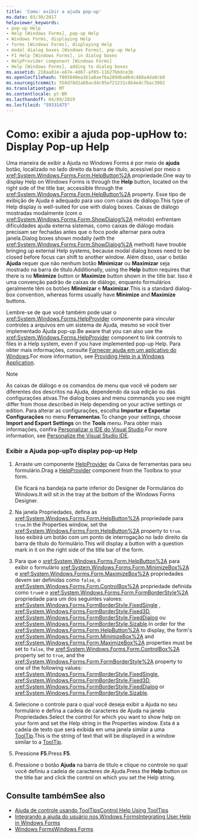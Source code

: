 ```yaml
---
title: 'Como: exibir a ajuda pop-up'
ms.date: 03/30/2017
helpviewer_keywords:
- pop-up Help
- Help [Windows Forms], pop-up Help
- Windows Forms, displaying Help
- forms [Windows Forms], displaying Help
- modal dialog boxes [Windows Forms], pop-up Help
- F1 Help [Windows Forms], in dialog boxes
- HelpProvider component [Windows Forms]
- Help [Windows Forms], adding to dialog boxes
ms.assetid: 218aa81e-e87e-4d67-af05-11627bbdce3b
ms.openlocfilehash: f805840ea3b1a8aef6a289dba064c468a4da0cb0
ms.sourcegitcommit: 558d78d2a68acd4c95ef23231c8b4e4c7bac3902
ms.translationtype: MT
ms.contentlocale: pt-BR
ms.lasthandoff: 04/09/2019
ms.locfileid: "59331475"
---
```

# <a name="how-to-display-pop-up-help"></a><span data-ttu-id="53b1d-102">Como: exibir a ajuda pop-up</span><span class="sxs-lookup"><span data-stu-id="53b1d-102">How to: Display Pop-up Help</span></span>
<span data-ttu-id="53b1d-103">Uma maneira de exibir a Ajuda no Windows Forms é por meio de **ajuda** botão, localizado no lado direito da barra de título, acessível por meio o <xref:System.Windows.Forms.Form.HelpButton%2A> propriedade.</span><span class="sxs-lookup"><span data-stu-id="53b1d-103">One way to display Help on Windows Forms is through the **Help** button, located on the right side of the title bar, accessible through the <xref:System.Windows.Forms.Form.HelpButton%2A> property.</span></span> <span data-ttu-id="53b1d-104">Esse tipo de exibição de Ajuda é adequado para uso com caixas de diálogo.</span><span class="sxs-lookup"><span data-stu-id="53b1d-104">This type of Help display is well-suited for use with dialog boxes.</span></span> <span data-ttu-id="53b1d-105">Caixas de diálogo mostradas modalmente (com o <xref:System.Windows.Forms.Form.ShowDialog%2A> método) enfrentam dificuldades ajuda externa sistemas, como caixas de diálogo modais precisam ser fechadas antes que o foco pode alternar para outra janela.</span><span class="sxs-lookup"><span data-stu-id="53b1d-105">Dialog boxes shown modally (with the <xref:System.Windows.Forms.Form.ShowDialog%2A> method) have trouble bringing up external Help systems, because modal dialog boxes need to be closed before focus can shift to another window.</span></span> <span data-ttu-id="53b1d-106">Além disso, usar o botão **Ajuda** requer que não nenhum botão **Minimizar** ou **Maximizar** seja mostrado na barra de título.</span><span class="sxs-lookup"><span data-stu-id="53b1d-106">Additionally, using the **Help** button requires that there is no **Minimize** button or **Maximize** button shown in the title bar.</span></span> <span data-ttu-id="53b1d-107">Isso é uma convenção padrão de caixas de diálogo, enquanto formulários geralmente têm os botões **Minimizar** e **Maximizar**.</span><span class="sxs-lookup"><span data-stu-id="53b1d-107">This is a standard dialog-box convention, whereas forms usually have **Minimize** and **Maximize** buttons.</span></span>  
  
 <span data-ttu-id="53b1d-108">Lembre-se de que você também pode usar o <xref:System.Windows.Forms.HelpProvider> componente para vincular controles a arquivos em um sistema de Ajuda, mesmo se você tiver implementado Ajuda pop-up.</span><span class="sxs-lookup"><span data-stu-id="53b1d-108">Be aware that you can also use the <xref:System.Windows.Forms.HelpProvider> component to link controls to files in a Help system, even if you have implemented pop-up Help.</span></span> <span data-ttu-id="53b1d-109">Para obter mais informações, consulte [Fornecer ajuda em um aplicativo do Windows](how-to-provide-help-in-a-windows-application.md).</span><span class="sxs-lookup"><span data-stu-id="53b1d-109">For more information, see [Providing Help in a Windows Application](how-to-provide-help-in-a-windows-application.md).</span></span>  
  
> [!NOTE]
>  <span data-ttu-id="53b1d-110">As caixas de diálogo e os comandos de menu que você vê podem ser diferentes dos descritos na Ajuda, dependendo da sua edição ou das configurações ativas.</span><span class="sxs-lookup"><span data-stu-id="53b1d-110">The dialog boxes and menu commands you see might differ from those described in Help depending on your active settings or edition.</span></span> <span data-ttu-id="53b1d-111">Para alterar as configurações, escolha **Importar e Exportar Configurações** no menu **Ferramentas**.</span><span class="sxs-lookup"><span data-stu-id="53b1d-111">To change your settings, choose **Import and Export Settings** on the **Tools** menu.</span></span> <span data-ttu-id="53b1d-112">Para obter mais informações, confira [Personalizar o IDE do Visual Studio](/visualstudio/ide/personalizing-the-visual-studio-ide).</span><span class="sxs-lookup"><span data-stu-id="53b1d-112">For more information, see [Personalize the Visual Studio IDE](/visualstudio/ide/personalizing-the-visual-studio-ide).</span></span>  
  
### <a name="to-display-pop-up-help"></a><span data-ttu-id="53b1d-113">Exibir a Ajuda pop-up</span><span class="sxs-lookup"><span data-stu-id="53b1d-113">To display pop-up Help</span></span>  
  
1. <span data-ttu-id="53b1d-114">Arraste um componente [HelpProvider](../controls/helpprovider-component-windows-forms.md) da Caixa de ferramentas para seu formulário.</span><span class="sxs-lookup"><span data-stu-id="53b1d-114">Drag a [HelpProvider](../controls/helpprovider-component-windows-forms.md) component from the Toolbox to your form.</span></span>  
  
     <span data-ttu-id="53b1d-115">Ele ficará na bandeja na parte inferior do Designer de Formulários do Windows.</span><span class="sxs-lookup"><span data-stu-id="53b1d-115">It will sit in the tray at the bottom of the Windows Forms Designer.</span></span>  
  
2. <span data-ttu-id="53b1d-116">Na janela Propriedades, defina as <xref:System.Windows.Forms.Form.HelpButton%2A> propriedade para `true`.</span><span class="sxs-lookup"><span data-stu-id="53b1d-116">In the Properties window, set the <xref:System.Windows.Forms.Form.HelpButton%2A> property to `true`.</span></span> <span data-ttu-id="53b1d-117">Isso exibirá um botão com um ponto de interrogação no lado direito da barra de título do formulário.</span><span class="sxs-lookup"><span data-stu-id="53b1d-117">This will display a button with a question mark in it on the right side of the title bar of the form.</span></span>  
  
3. <span data-ttu-id="53b1d-118">Para que o <xref:System.Windows.Forms.Form.HelpButton%2A> para exibir o formulário <xref:System.Windows.Forms.Form.MinimizeBox%2A> e <xref:System.Windows.Forms.Form.MaximizeBox%2A> propriedades devem ser definidas como `false`, o <xref:System.Windows.Forms.Form.ControlBox%2A> propriedade definida como `true`e o <xref:System.Windows.Forms.Form.FormBorderStyle%2A> propriedade para um dos seguintes valores: <xref:System.Windows.Forms.FormBorderStyle.FixedSingle> , <xref:System.Windows.Forms.FormBorderStyle.Fixed3D>, <xref:System.Windows.Forms.FormBorderStyle.FixedDialog> ou <xref:System.Windows.Forms.FormBorderStyle.Sizable>.</span><span class="sxs-lookup"><span data-stu-id="53b1d-118">In order for the <xref:System.Windows.Forms.Form.HelpButton%2A> to display, the form's <xref:System.Windows.Forms.Form.MinimizeBox%2A> and <xref:System.Windows.Forms.Form.MaximizeBox%2A> properties must be set to `false`, the <xref:System.Windows.Forms.Form.ControlBox%2A> property set to `true`, and the <xref:System.Windows.Forms.Form.FormBorderStyle%2A> property to one of the following values: <xref:System.Windows.Forms.FormBorderStyle.FixedSingle>, <xref:System.Windows.Forms.FormBorderStyle.Fixed3D>, <xref:System.Windows.Forms.FormBorderStyle.FixedDialog> or <xref:System.Windows.Forms.FormBorderStyle.Sizable>.</span></span>  
  
4. <span data-ttu-id="53b1d-119">Selecione o controle para o qual você deseja exibir a Ajuda no seu formulário e defina a cadeia de caracteres de Ajuda na janela Propriedades.</span><span class="sxs-lookup"><span data-stu-id="53b1d-119">Select the control for which you want to show help on your form and set the Help string in the Properties window.</span></span> <span data-ttu-id="53b1d-120">Esta é a cadeia de texto que será exibida em uma janela similar a uma [ToolTip](../controls/tooltip-component-windows-forms.md).</span><span class="sxs-lookup"><span data-stu-id="53b1d-120">This is the string of text that will be displayed in a window similar to a [ToolTip](../controls/tooltip-component-windows-forms.md).</span></span>  
  
5. <span data-ttu-id="53b1d-121">Pressione **F5**.</span><span class="sxs-lookup"><span data-stu-id="53b1d-121">Press **F5**.</span></span>  
  
6. <span data-ttu-id="53b1d-122">Pressione o botão **Ajuda** na barra de título e clique no controle no qual você definiu a cadeia de caracteres de Ajuda.</span><span class="sxs-lookup"><span data-stu-id="53b1d-122">Press the **Help** button on the title bar and click the control on which you set the Help string.</span></span>  
  
## <a name="see-also"></a><span data-ttu-id="53b1d-123">Consulte também</span><span class="sxs-lookup"><span data-stu-id="53b1d-123">See also</span></span>

- [<span data-ttu-id="53b1d-124">Ajuda de controle usando ToolTips</span><span class="sxs-lookup"><span data-stu-id="53b1d-124">Control Help Using ToolTips</span></span>](control-help-using-tooltips.md)
- [<span data-ttu-id="53b1d-125">Integrando a ajuda do usuário nos Windows Forms</span><span class="sxs-lookup"><span data-stu-id="53b1d-125">Integrating User Help in Windows Forms</span></span>](integrating-user-help-in-windows-forms.md)
- [<span data-ttu-id="53b1d-126">Windows Forms</span><span class="sxs-lookup"><span data-stu-id="53b1d-126">Windows Forms</span></span>](../index.md)
